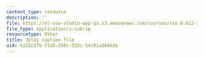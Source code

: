 ```yaml
---
content_type: resource
description: ''
file: https://ol-ocw-studio-app-qa.s3.amazonaws.com/courses/res-6-012-introduction-to-probability-spring-2018/6222c57b71a5250c535c54c01ad846da_FOFtMqCxZt0.srt
file_type: application/x-subrip
resourcetype: Other
title: 3play caption file
uid: 6222c57b-71a5-250c-535c-54c01ad846da
---
```

